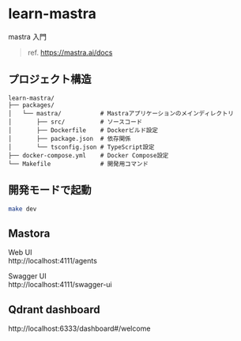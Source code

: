 # learn-mastra
mastra 入門

> ref. https://mastra.ai/docs

## プロジェクト構造

```
learn-mastra/
├── packages/
│   └── mastra/           # Mastraアプリケーションのメインディレクトリ
│       ├── src/          # ソースコード
│       ├── Dockerfile    # Dockerビルド設定
│       ├── package.json  # 依存関係
│       └── tsconfig.json # TypeScript設定
├── docker-compose.yml    # Docker Compose設定
└── Makefile              # 開発用コマンド
```

## 開発モードで起動

```bash
make dev
```

## Mastora 

Web UI  
http://localhost:4111/agents

Swagger UI  
http://localhost:4111/swagger-ui


## Qdrant dashboard
http://localhost:6333/dashboard#/welcome
